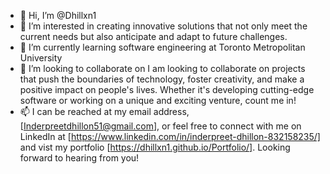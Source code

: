 - 👋 Hi, I’m @Dhillxn1
- 👀 I’m interested in creating innovative solutions that not only meet the current needs but also anticipate and adapt to future challenges.
- 🌱 I’m currently learning software engineering at Toronto  Metropolitan University
- 💞️ I’m looking to collaborate on I am looking to collaborate on projects that push the boundaries of technology, foster creativity, and make a positive impact on people's lives. Whether it's developing cutting-edge software or working
     on a unique and exciting venture, count me in!
- 📫 I can be reached at my email address, [Inderpreetdhillon51@gmail.com], or feel free to connect with me on LinkedIn at [https://www.linkedin.com/in/inderpreet-dhillon-832158235/] and vist my portfolio [https://dhillxn1.github.io/Portfolio/]. 
  Looking forward to hearing from you!

<!---
Dhillxn1/Dhillxn1 is a ✨ special ✨ repository because its `README.md` (this file) appears on your GitHub profile.
You can click the Preview link to take a look at your changes.
--->
